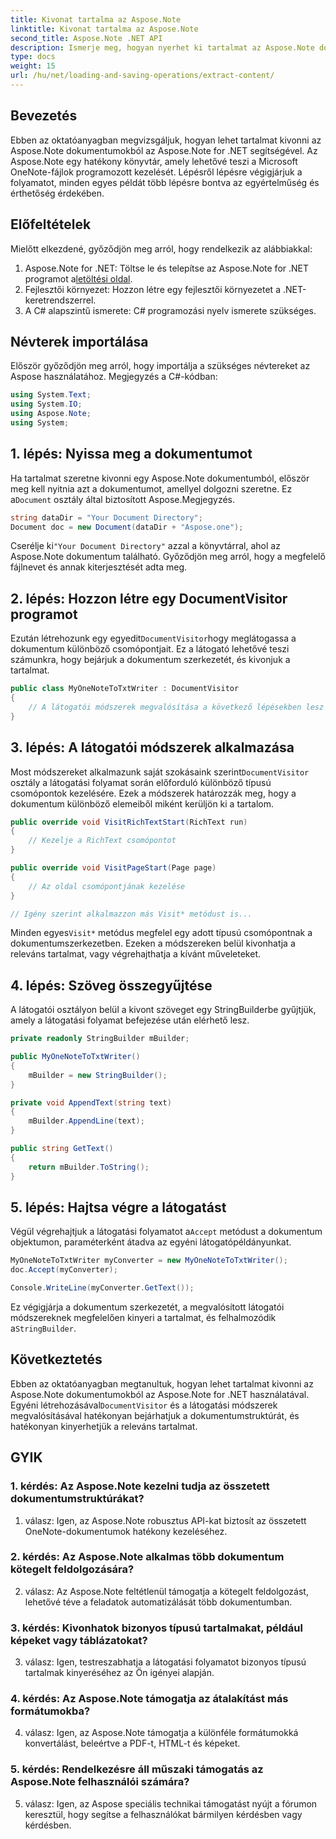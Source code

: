 ```yaml
---
title: Kivonat tartalma az Aspose.Note
linktitle: Kivonat tartalma az Aspose.Note
second_title: Aspose.Note .NET API
description: Ismerje meg, hogyan nyerhet ki tartalmat az Aspose.Note dokumentumokból az Aspose.Note for .NET segítségével. Ez az átfogó oktatóanyag lépésről lépésre végigvezeti a folyamaton.
type: docs
weight: 15
url: /hu/net/loading-and-saving-operations/extract-content/
---
```

## Bevezetés

Ebben az oktatóanyagban megvizsgáljuk, hogyan lehet tartalmat kivonni az Aspose.Note dokumentumokból az Aspose.Note for .NET segítségével. Az Aspose.Note egy hatékony könyvtár, amely lehetővé teszi a Microsoft OneNote-fájlok programozott kezelését. Lépésről lépésre végigjárjuk a folyamatot, minden egyes példát több lépésre bontva az egyértelműség és érthetőség érdekében.

## Előfeltételek

Mielőtt elkezdené, győződjön meg arról, hogy rendelkezik az alábbiakkal:

1.  Aspose.Note for .NET: Töltse le és telepítse az Aspose.Note for .NET programot a[letöltési oldal](https://releases.aspose.com/note/net/).
2. Fejlesztői környezet: Hozzon létre egy fejlesztői környezetet a .NET-keretrendszerrel.
3. A C# alapszintű ismerete: C# programozási nyelv ismerete szükséges.

## Névterek importálása

Először győződjön meg arról, hogy importálja a szükséges névtereket az Aspose használatához. Megjegyzés a C#-kódban:

```csharp
using System.Text;
using System.IO;
using Aspose.Note;
using System;
```

## 1. lépés: Nyissa meg a dokumentumot

 Ha tartalmat szeretne kivonni egy Aspose.Note dokumentumból, először meg kell nyitnia azt a dokumentumot, amellyel dolgozni szeretne. Ez a`Document` osztály által biztosított Aspose.Megjegyzés.

```csharp
string dataDir = "Your Document Directory";
Document doc = new Document(dataDir + "Aspose.one");
```

 Cserélje ki`"Your Document Directory"` azzal a könyvtárral, ahol az Aspose.Note dokumentum található. Győződjön meg arról, hogy a megfelelő fájlnevet és annak kiterjesztését adta meg.

## 2. lépés: Hozzon létre egy DocumentVisitor programot

 Ezután létrehozunk egy egyedit`DocumentVisitor`hogy meglátogassa a dokumentum különböző csomópontjait. Ez a látogató lehetővé teszi számunkra, hogy bejárjuk a dokumentum szerkezetét, és kivonjuk a tartalmat.

```csharp
public class MyOneNoteToTxtWriter : DocumentVisitor
{
    // A látogatói módszerek megvalósítása a következő lépésekben lesz hozzáadva.
}
```

## 3. lépés: A látogatói módszerek alkalmazása

 Most módszereket alkalmazunk saját szokásaink szerint`DocumentVisitor` osztály a látogatási folyamat során előforduló különböző típusú csomópontok kezelésére. Ezek a módszerek határozzák meg, hogy a dokumentum különböző elemeiből miként kerüljön ki a tartalom.

```csharp
public override void VisitRichTextStart(RichText run)
{
    // Kezelje a RichText csomópontot
}

public override void VisitPageStart(Page page)
{
    // Az oldal csomópontjának kezelése
}

// Igény szerint alkalmazzon más Visit* metódust is...
```

 Minden egyes`Visit*` metódus megfelel egy adott típusú csomópontnak a dokumentumszerkezetben. Ezeken a módszereken belül kivonhatja a releváns tartalmat, vagy végrehajthatja a kívánt műveleteket.

## 4. lépés: Szöveg összegyűjtése

A látogatói osztályon belül a kivont szöveget egy StringBuilderbe gyűjtjük, amely a látogatási folyamat befejezése után elérhető lesz.

```csharp
private readonly StringBuilder mBuilder;

public MyOneNoteToTxtWriter()
{
    mBuilder = new StringBuilder();
}

private void AppendText(string text)
{
    mBuilder.AppendLine(text);
}

public string GetText()
{
    return mBuilder.ToString();
}
```

## 5. lépés: Hajtsa végre a látogatást

Végül végrehajtjuk a látogatási folyamatot a`Accept` metódust a dokumentum objektumon, paraméterként átadva az egyéni látogatópéldányunkat.

```csharp
MyOneNoteToTxtWriter myConverter = new MyOneNoteToTxtWriter();
doc.Accept(myConverter);

Console.WriteLine(myConverter.GetText());
```

 Ez végigjárja a dokumentum szerkezetét, a megvalósított látogatói módszereknek megfelelően kinyeri a tartalmat, és felhalmozódik a`StringBuilder`.

## Következtetés

 Ebben az oktatóanyagban megtanultuk, hogyan lehet tartalmat kivonni az Aspose.Note dokumentumokból az Aspose.Note for .NET használatával. Egyéni létrehozásával`DocumentVisitor` és a látogatási módszerek megvalósításával hatékonyan bejárhatjuk a dokumentumstruktúrát, és hatékonyan kinyerhetjük a releváns tartalmat.

## GYIK

### 1. kérdés: Az Aspose.Note kezelni tudja az összetett dokumentumstruktúrákat?

1. válasz: Igen, az Aspose.Note robusztus API-kat biztosít az összetett OneNote-dokumentumok hatékony kezeléséhez.

### 2. kérdés: Az Aspose.Note alkalmas több dokumentum kötegelt feldolgozására?

2. válasz: Az Aspose.Note feltétlenül támogatja a kötegelt feldolgozást, lehetővé téve a feladatok automatizálását több dokumentumban.

### 3. kérdés: Kivonhatok bizonyos típusú tartalmakat, például képeket vagy táblázatokat?

3. válasz: Igen, testreszabhatja a látogatási folyamatot bizonyos típusú tartalmak kinyeréséhez az Ön igényei alapján.

### 4. kérdés: Az Aspose.Note támogatja az átalakítást más formátumokba?

4. válasz: Igen, az Aspose.Note támogatja a különféle formátumokká konvertálást, beleértve a PDF-t, HTML-t és képeket.

### 5. kérdés: Rendelkezésre áll műszaki támogatás az Aspose.Note felhasználói számára?

5. válasz: Igen, az Aspose speciális technikai támogatást nyújt a fórumon keresztül, hogy segítse a felhasználókat bármilyen kérdésben vagy kérdésben.